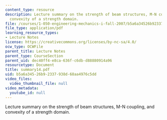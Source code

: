 ```yaml
---
content_type: resource
description: Lecture summary on the strength of beam structures, M-N coupling, and
  convexity of a strength domain.
file: /courses/1-050-engineering-mechanics-i-fall-2007/b5a6a34526b92337938d68aa4976c5dd_summary14.pdf
file_type: application/pdf
learning_resource_types:
- Lecture Notes
license: https://creativecommons.org/licenses/by-nc-sa/4.0/
ocw_type: OCWFile
parent_title: Lecture Notes
parent_type: CourseSection
parent_uid: dec40ff4-e8ca-636f-c6db-d88880914a96
resourcetype: Document
title: summary14.pdf
uid: b5a6a345-26b9-2337-938d-68aa4976c5dd
video_files:
  video_thumbnail_file: null
video_metadata:
  youtube_id: null
---
```

Lecture summary on the strength of beam structures, M-N coupling, and convexity of a strength domain.